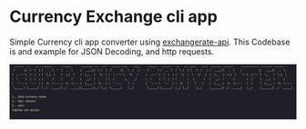# Currency Exchange cli app

Simple Currency cli app converter using [exchangerate-api](https://www.exchangerate-api.com).
This Codebase is and example for JSON Decoding, and http requests.

![CLI screenshot](./screenshots/cli.png)